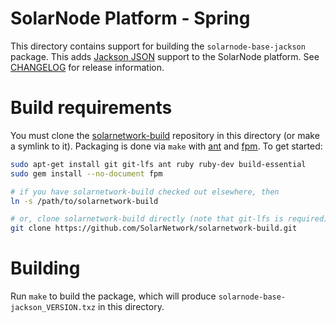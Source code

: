 # SolarNode Platform - Spring

This directory contains support for building the `solarnode-base-jackson` package. This adds
[Jackson JSON][jackson] support to the SolarNode platform. See [CHANGELOG](./CHANGELOG.md) for
release information.

# Build requirements

You must clone the [solarnetwork-build][sn-build] repository in this directory (or make a symlink
to it). Packaging is done via `make` with [ant][ant] and [fpm][fpm]. To get started:

```sh
sudo apt-get install git git-lfs ant ruby ruby-dev build-essential
sudo gem install --no-document fpm

# if you have solarnetwork-build checked out elsewhere, then
ln -s /path/to/solarnetwork-build

# or, clone solarnetwork-build directly (note that git-lfs is required)
git clone https://github.com/SolarNetwork/solarnetwork-build.git
```

# Building

Run `make` to build the package, which will produce `solarnode-base-jackson_VERSION.txz` in
this directory.

[ant]: https://ant.apache.org/
[fpm]: https://github.com/jordansissel/fpm
[jackson]: https://github.com/FasterXML/jackson
[sn-build]: https://github.com/SolarNetwork/solarnetwork-build/
